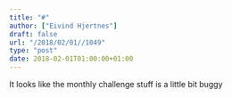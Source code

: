 ```yaml
---
title: "#"
author: ["Eivind Hjertnes"]
draft: false
url: "/2018/02/01//1049"
type: "post"
date: 2018-02-01T01:00:00+01:00
---
```


It looks like the monthly challenge stuff is a little bit buggy

